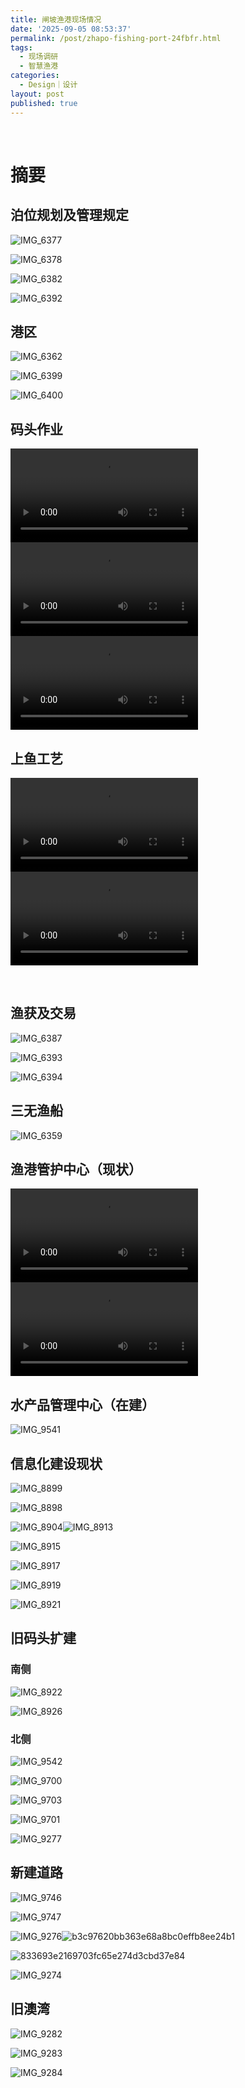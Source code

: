 ```yaml
---
title: 闸坡渔港现场情况
date: '2025-09-05 08:53:37'
permalink: /post/zhapo-fishing-port-24fbfr.html
tags:
  - 现场调研
  - 智慧渔港
categories:
  - Design｜设计
layout: post
published: true
---
```






‍

# 摘要

## 泊位规划及管理规定

![IMG_6377](https://chenxie-fun.oss-cn-shenzhen.aliyuncs.com/work/IMG_6377-20250912105125-iqkfl0r.jpeg)

![IMG_6378](https://chenxie-fun.oss-cn-shenzhen.aliyuncs.com/work/IMG_6378-20250912105135-74kbqtr.jpeg)

![IMG_6382](https://chenxie-fun.oss-cn-shenzhen.aliyuncs.com/work/IMG_6382-20250912105143-m76cbjd.jpeg)

![IMG_6392](https://chenxie-fun.oss-cn-shenzhen.aliyuncs.com/work/IMG_6392-20250912105247-i0n2mmg.jpeg)

## 港区

![IMG_6362](https://chenxie-fun.oss-cn-shenzhen.aliyuncs.com/work/IMG_6362-20250912105105-j7089k6.jpeg)

![IMG_6399](https://chenxie-fun.oss-cn-shenzhen.aliyuncs.com/work/IMG_6399-20250912105403-7dktv9t.jpeg)

![IMG_6400](https://chenxie-fun.oss-cn-shenzhen.aliyuncs.com/work/IMG_6400-20250912140809-vm9xatk.jpeg)

## 码头作业

<div>
<video class="blog video" tyle="width:100%;height:auto" src="https://chen-video.oss-cn-guangzhou.aliyuncs.com/work/%E6%B8%94%E6%B8%AF%E7%A0%81%E5%A4%B4%E4%BD%9C%E4%B8%9A.mp4" controls="controls" />
</div>

<div>
<video class="blog video" tyle="width:100%;height:auto" src="https://chen-video.oss-cn-guangzhou.aliyuncs.com/work/IMG_6376.mp4" controls="controls" />
</div>

<div>
<video class="blog video" tyle="width:100%;height:auto" src="https://chen-video.oss-cn-guangzhou.aliyuncs.com/work/IMG_6383.mp4" controls="controls" />
</div>

## 上鱼工艺

<div>
<video class="blog video" tyle="width:100%;height:auto" src="https://chen-video.oss-cn-guangzhou.aliyuncs.com/work/IMG_6384.mp4" controls="controls" />
</div>

<div>
<video class="blog video" tyle="width:100%;height:auto" src="https://chen-video.oss-cn-guangzhou.aliyuncs.com/work/IMG_6395.mp4" controls="controls" />
</div>

​

## 渔获及交易

![IMG_6387](https://chenxie-fun.oss-cn-shenzhen.aliyuncs.com/work/IMG_6387-20250912105208-7ybyg1x.jpeg)

![IMG_6393](https://chenxie-fun.oss-cn-shenzhen.aliyuncs.com/work/IMG_6393-20250912105258-jy1r7bs.jpeg)

![IMG_6394](https://chenxie-fun.oss-cn-shenzhen.aliyuncs.com/work/IMG_6394-20250912105334-mj4l4aw.jpeg)

## 三无渔船

![IMG_6359](https://chenxie-fun.oss-cn-shenzhen.aliyuncs.com/work/IMG_6359-20250912105051-egvipgb.jpeg)

## 渔港管护中心（现状）

<div>
<video class="blog video" tyle="width:100%;height:auto" src="https://chen-video.oss-cn-guangzhou.aliyuncs.com/work/IMG_8407.mp4" controls="controls" />
</div>

<div>
<video class="blog video" tyle="width:100%;height:auto" src="https://chen-video.oss-cn-guangzhou.aliyuncs.com/work/IMG_8408.mp4" controls="controls" />
</div>

## 水产品管理中心（在建）

![IMG_9541](https://chenxie-fun.oss-cn-shenzhen.aliyuncs.com/work/IMG_9541-20250912151936-1lzfj35.jpeg)

## 信息化建设现状

![IMG_8899](https://chenxie-fun.oss-cn-shenzhen.aliyuncs.com/work/IMG_8899-20250912140847-i1tsnas.jpeg)

![IMG_8898](https://chenxie-fun.oss-cn-shenzhen.aliyuncs.com/work/IMG_8898-20250912140857-hzrkviy.jpeg)

![IMG_8904](https://chenxie-fun.oss-cn-shenzhen.aliyuncs.com/work/IMG_8904-20250912140913-qh18poc.jpeg)![IMG_8913](https://chenxie-fun.oss-cn-shenzhen.aliyuncs.com/work/IMG_8913-20250912150310-jjw0fjk.jpeg)

![IMG_8915](https://chenxie-fun.oss-cn-shenzhen.aliyuncs.com/work/IMG_8915-20250912150349-h0hzg1c.jpeg)

![IMG_8917](https://chenxie-fun.oss-cn-shenzhen.aliyuncs.com/work/IMG_8917-20250912150415-r62l27e.jpeg)

![IMG_8919](https://chenxie-fun.oss-cn-shenzhen.aliyuncs.com/work/IMG_8919-20250912150501-l76ax2t.jpeg)

![IMG_8921](https://chenxie-fun.oss-cn-shenzhen.aliyuncs.com/work/IMG_8921-20250912150525-uwp2q5y.jpeg)

## 旧码头扩建

### 南侧

![IMG_8922](https://chenxie-fun.oss-cn-shenzhen.aliyuncs.com/work/IMG_8922-20250912150552-nf1dg82.jpeg)

![IMG_8926](https://chenxie-fun.oss-cn-shenzhen.aliyuncs.com/work/IMG_8926-20250912150552-vjgu4jt.jpeg)

### 北侧

![IMG_9542](https://chenxie-fun.oss-cn-shenzhen.aliyuncs.com/work/IMG_9542-20250912151924-kj3eu73.jpeg)

![IMG_9700](https://chenxie-fun.oss-cn-shenzhen.aliyuncs.com/work/IMG_9700-20250912151910-ol273ic.jpeg)

![IMG_9703](https://chenxie-fun.oss-cn-shenzhen.aliyuncs.com/work/IMG_9703-20250912152420-iwz51ti.jpeg)

![IMG_9701](https://chenxie-fun.oss-cn-shenzhen.aliyuncs.com/work/IMG_9701-20250912152350-8u6mdg1.jpeg)

![IMG_9277](https://chenxie-fun.oss-cn-shenzhen.aliyuncs.com/work/IMG_9277-20250912152041-3bf7a9y.jpeg)

## 新建道路

![IMG_9746](https://chenxie-fun.oss-cn-shenzhen.aliyuncs.com/work/IMG_9746-20250912151834-pjnyehl.jpeg)

![IMG_9747](https://chenxie-fun.oss-cn-shenzhen.aliyuncs.com/work/IMG_9747-20250912151841-3uw2u34.jpeg)

![IMG_9276](https://chenxie-fun.oss-cn-shenzhen.aliyuncs.com/work/IMG_9276-20250912152109-jolsv2p.jpeg)![b3c97620bb363e68a8bc0effb8ee24b1](https://chenxie-fun.oss-cn-shenzhen.aliyuncs.com/work/b3c97620bb363e68a8bc0effb8ee24b1-20250912152248-3wjuo49.jpg)

![833693e2169703fc65e274d3cbd37e84](https://chenxie-fun.oss-cn-shenzhen.aliyuncs.com/work/833693e2169703fc65e274d3cbd37e84-20250912152310-ls04ewk.jpg)

![IMG_9274](https://chenxie-fun.oss-cn-shenzhen.aliyuncs.com/work/IMG_9274-20250912152127-tithzly.jpeg)

## 旧澳湾

![IMG_9282](https://chenxie-fun.oss-cn-shenzhen.aliyuncs.com/work/IMG_9282-20250912152001-phu8pno.jpeg)

![IMG_9283](https://chenxie-fun.oss-cn-shenzhen.aliyuncs.com/work/IMG_9283-20250912152001-leafsvz.jpeg)

![IMG_9284](https://chenxie-fun.oss-cn-shenzhen.aliyuncs.com/work/IMG_9284-20250912152001-mq8kugi.jpeg)

